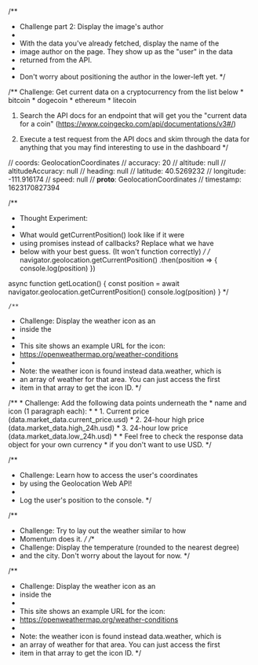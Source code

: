 /**
 * Challenge part 2: Display the image's author
 * 
 * With the data you've already fetched, display the name of the 
 * image author on the page. They show up as the "user" in the data
 * returned from the API.
 * 
 * Don't worry about positioning the author in the lower-left yet.
 */

 /**
Challenge: Get current data on a cryptocurrency from the list below
    * bitcoin
    * dogecoin
    * ethereum
    * litecoin

1. Search the API docs for an endpoint that will 
   get you the "current data for a coin"
   (https://www.coingecko.com/api/documentations/v3#/)

2. Execute a test request from the API docs and skim through 
   the data for anything that you may find interesting to use
   in the dashboard
*/


// coords: GeolocationCoordinates
    // accuracy: 20
    // altitude: null
    // altitudeAccuracy: null
    // heading: null
    // latitude: 40.5269232
    // longitude: -111.916174
    // speed: null
    // __proto__: GeolocationCoordinates
// timestamp: 1623170827394

/**
 * Thought Experiment:
 * 
 * What would getCurrentPosition() look like if it were
 * using promises instead of callbacks? Replace what we have
 * below with your best guess. (It won't function correctly)
 */
/*
navigator.geolocation.getCurrentPosition()
    .then(position => {
        console.log(position)
    })

async function getLocation() {
    const position = await navigator.geolocation.getCurrentPosition()
    console.log(position)
}
    */

    /**
 * Challenge: Display the weather icon as an <img />
 * inside the <div id="weather">
 * 
 * This site shows an example URL for the icon:
 * https://openweathermap.org/weather-conditions
 * 
 * Note: the weather icon is found instead data.weather, which is
 * an array of weather for that area. You can just access the first
 * item in that array to get the icon ID.
 */

 /**
         * Challenge: Add the following data points underneath the 
         * name and icon (1 paragraph each):
         * 
         * 1. Current price (data.market_data.current_price.usd)
         * 2. 24-hour high price (data.market_data.high_24h.usd)
         * 3. 24-hour low price (data.market_data.low_24h.usd)
         * 
         * Feel free to check the response data object for your own currency
         * if you don't want to use USD.
         */


/**
 * Challenge: Learn how to access the user's coordinates
 * by using the Geolocation Web API!
 * 
 * Log the user's position to the console.
 */

 /**
 * Challenge: Try to lay out the weather similar to how
 * Momentum does it.
 */
/**
 * Challenge: Display the temperature (rounded to the nearest degree)
 * and the city. Don't worry about the layout for now.
 */

/**
 * Challenge: Display the weather icon as an <img />
 * inside the <div id="weather">
 * 
 * This site shows an example URL for the icon:
 * https://openweathermap.org/weather-conditions
 * 
 * Note: the weather icon is found instead data.weather, which is
 * an array of weather for that area. You can just access the first
 * item in that array to get the icon ID.
 */


